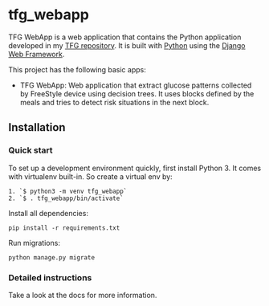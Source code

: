 

# tfg_webapp

TFG WebApp is a web application that contains the Python application developed in my [TFG repository](http://github.com/franloza/tfg). It is built with [Python][0] using the [Django Web Framework][1].

This project has the following basic apps:

* TFG WebApp: Web application that extract glucose patterns collected by FreeStyle device using decision trees. It uses
blocks defined by the meals and tries to detect risk situations in the next block.


## Installation

### Quick start

To set up a development environment quickly, first install Python 3. It
comes with virtualenv built-in. So create a virtual env by:

    1. `$ python3 -m venv tfg_webapp`
    2. `$ . tfg_webapp/bin/activate`

Install all dependencies:

    pip install -r requirements.txt

Run migrations:

    python manage.py migrate

### Detailed instructions

Take a look at the docs for more information.

[0]: https://www.python.org/
[1]: https://www.djangoproject.com/
